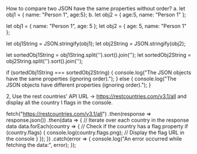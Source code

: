 How to compare two JSON have the same properties without order?
 a. let obj1 = { name: "Person 1", age:5};
b. let obj2 = { age:5, name: "Person 1" };

let obj1 = { name: "Person 1", age: 5 };
let obj2 = { age: 5, name: "Person 1" };

let obj1String = JSON.stringify(obj1);
let obj2String = JSON.stringify(obj2);

let sortedObj1String = obj1String.split('').sort().join('');
let sortedObj2String = obj2String.split('').sort().join('');

if (sortedObj1String === sortedObj2String) {
  console.log("The JSON objects have the same properties (ignoring order).");
} else {
  console.log("The JSON objects have different properties (ignoring order).");
}

2, Use the rest countries' API URL -> https://restcountries.com/v3.1/all and display all the country I
flags in the console.

fetch("https://restcountries.com/v3.1/all")
  .then(response => response.json())
  .then(data => {
    // Iterate over each country in the response data
    data.forEach(country => {
      // Check if the country has a flag property
      if (country.flags) {
        console.log(country.flags.png); // Display the flag URL in the console
      }
    });
  })
  .catch(error => {
    console.log("An error occurred while fetching the data:", error);
  });

